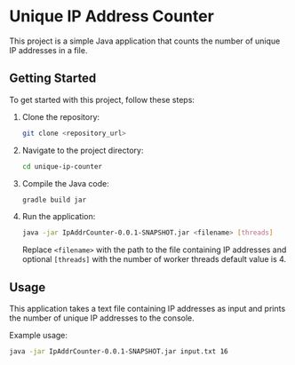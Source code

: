 # Unique IP Address Counter

This project is a simple Java application that counts the number of unique IP addresses in a file.

## Getting Started

To get started with this project, follow these steps:

1. Clone the repository:

    ```bash
    git clone <repository_url>
    ```

2. Navigate to the project directory:

    ```bash
    cd unique-ip-counter
    ```

3. Compile the Java code:

    ```bash
    gradle build jar
    ```

4. Run the application:

    ```bash
    java -jar IpAddrCounter-0.0.1-SNAPSHOT.jar <filename> [threads]
    ```

   Replace `<filename>` with the path to the file containing IP addresses and optional `[threads]` with the number of worker threads default value is 4.

## Usage

This application takes a text file containing IP addresses as input and prints the number of unique IP addresses to the console.

Example usage:

```bash
java -jar IpAddrCounter-0.0.1-SNAPSHOT.jar input.txt 16 